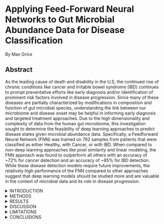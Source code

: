 # Applying Feed-Forward Neural Networks to Gut Microbial Abundance Data for Disease Classification

By Max Grice

## Abstract

As the leading cause of death and disability in the U.S, the continued rise of chronic conditions like cancer and irritable bowel syndrome (IBD) continues to prompt preventative efforts like early diagnosis and/or identification of prominent risk factors involved in disease progression. Since many of these diseases are partially characterized by modifications in composition and function of gut microbial species, understanding the link between our microbiome and disease onset may be helpful in informing early diagnosis and targeted treatment approaches. Due to the high dimensionality and complexity of data from the human gut microbiome, this investigation sought to determine the feasibility of deep learning approaches to predict disease states given microbial abundance data. Specifically, a Feedforward Neural Network (FNN) was trained on 762 samples from patients that were classified as either Healthy, with Cancer, or with IBD. When compared to non-deep learning approaches like pixel similarity and linear modeling, the FNN approach was found to outperform all others with an accuracy of ~72% for cancer detection and an accuracy of ~85% for IBD detection. While these disease detection models require future improvements, the relatively high performance of the FNN compared to other approaches suggest that deep learning models should be studied more and are valuable in the context of microbial data and its role in disease progression. 

<details>

<summary>INTRODUCTION</summary>

</details>

<details>

<summary>METHODS</summary>

</details>

<details>

<summary>RESULTS</summary>

</details>

<details>

<summary>DISCUSSION</summary>

</details>

<details>

<summary>LIMITATIONS</summary>

</details>

<details>

<summary>CONCLUSIONS</summary>

</details>
